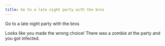 ```yaml
---
title: Go to a late night party with the bros
---
```


Go to a late night party with the bros

Looks like you made the wrong choice! There was a zombie at the party and you got infected.
